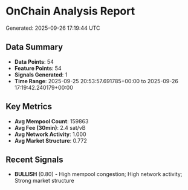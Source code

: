 # OnChain Analysis Report
Generated: 2025-09-26 17:19:44 UTC

## Data Summary
- **Data Points**: 54
- **Feature Points**: 54
- **Signals Generated**: 1
- **Time Range**: 2025-09-25 20:53:57.691785+00:00 to 2025-09-26 17:19:42.240179+00:00

## Key Metrics
- **Avg Mempool Count**: 159863
- **Avg Fee (30min)**: 2.4 sat/vB
- **Avg Network Activity**: 1.000
- **Avg Market Structure**: 0.772

## Recent Signals
- **BULLISH** (0.80) - High mempool congestion; High network activity; Strong market structure
